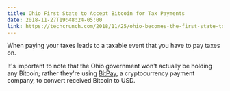 ```yaml
---
title: Ohio First State to Accept Bitcoin for Tax Payments
date: 2018-11-27T19:48:24-05:00
link: https://techcrunch.com/2018/11/25/ohio-becomes-the-first-state-to-accept-bitcoin-for-tax-payments/amp/
---
```


When paying your taxes leads to a taxable event that you have to pay taxes on.

It's important to note that the Ohio government won't actually be holding any Bitcoin; rather they're using [BitPay](https://bitpay.com/), a cryptocurrency payment company, to convert received Bitcoin to USD. 